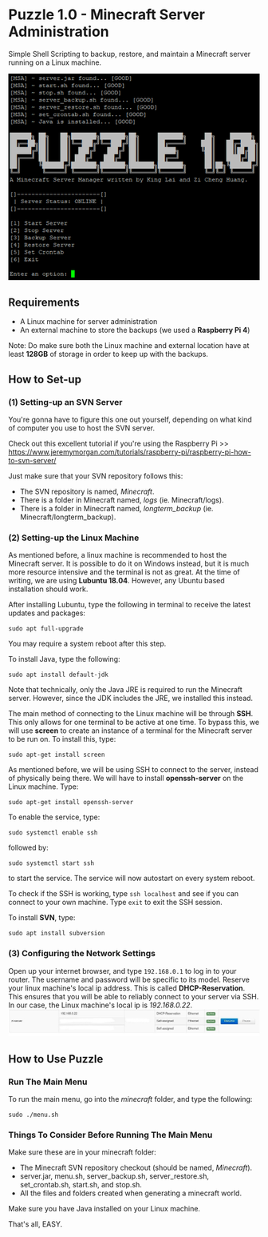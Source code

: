 # Puzzle 1.0 - Minecraft Server Administration
Simple Shell Scripting to backup, restore, and maintain a Minecraft server running on a Linux machine.

!["Puzzle Menu Screen"](Pictures/title.PNG)

## Requirements
- A Linux machine for server administration
- An external machine to store the backups (we used a **Raspberry Pi 4**)  

Note: Do make sure both the Linux machine and external location have at least **128GB** of storage in order to keep up with the backups.

## How to Set-up
### (1) Setting-up an SVN Server
You're gonna have to figure this one out yourself, depending on what kind of computer you use to host the SVN server.

Check out this excellent tutorial if you're using the Raspberry Pi >> https://www.jeremymorgan.com/tutorials/raspberry-pi/raspberry-pi-how-to-svn-server/

Just make sure that your SVN repository follows this:
- The SVN repository is named, *Minecraft*.
- There is a folder in Minecraft named, *logs* (ie. Minecraft/logs).
- There is a folder in Minecraft named, *longterm_backup* (ie. Minecraft/longterm_backup).

### (2) Setting-up the Linux Machine
As mentioned before, a linux machine is recommended to host the Minecraft server. It is possible to do it on Windows instead, but it is much more resource intensive and the terminal is not as great. At the time of writing, we are using **Lubuntu 18.04**. However, any Ubuntu based installation should work.

After installing Lubuntu, type the following in terminal to receive the latest updates and packages:
```
sudo apt full-upgrade
```
You may require a system reboot after this step.

To install Java, type the following:
```
sudo apt install default-jdk
```
Note that technically, only the Java JRE is required to run the Minecraft server. However, since the JDK includes the JRE, we installed this instead.

The main method of connecting to the Linux machine will be through **SSH**. This only allows for one terminal to be active at one time. To bypass this, we will use **screen** to create an instance of a terminal for the Minecraft server to be run on. To install this, type:
```
sudo apt-get install screen
```

As mentioned before, we will be using SSH to connect to the server, instead of physically being there. We will have to install **openssh-server** on the Linux machine. Type:
```
sudo apt-get install openssh-server
```

To enable the service, type:
```
sudo systemctl enable ssh
```
followed by:
```
sudo systemctl start ssh
``` 
to start the service. The service will now autostart on every system reboot.

To check if the SSH is working, type `ssh localhost` and see if you can connect to your own machine. Type `exit` to exit the SSH session.

To install **SVN**, type:
```
sudo apt install subversion
```

### (3) Configuring the Network Settings
Open up your internet browser, and type `192.168.0.1` to log in to your router. The username and password will be specific to its model.
Reserve your linux machine's local ip address. This is called **DHCP-Reservation**. This ensures that you will be able to reliably connect to your server via SSH. In our case, the Linux machine's local ip is *192.168.0.22*.
![DHCP-Reservation](Pictures/DHCP-Reservation.jpg)  

## How to Use Puzzle 
### Run The Main Menu
To run the main menu, go into the *minecraft* folder, and type the following:
```
sudo ./menu.sh
```

### Things To Consider Before Running The Main Menu
Make sure these are in your minecraft folder:
- The Minecraft SVN repository checkout (should be named, *Minecraft*).
- server.jar, menu.sh, server_backup.sh, server_restore.sh, set_crontab.sh, start.sh, and stop.sh.
- All the files and folders created when generating a minecraft world.

Make sure you have Java installed on your Linux machine.

That's all, EASY.
